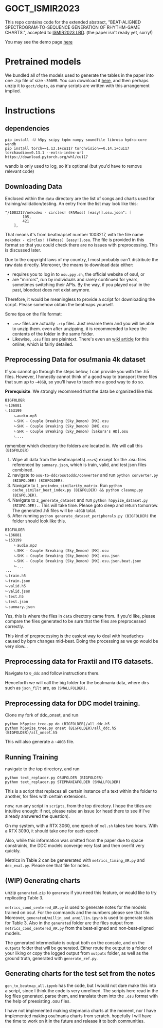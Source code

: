 # GOCT_ISMIR2023

This repo contains code for the extended abstract, "BEAT-ALIGNED SPECTROGRAM-TO-SEQUENCE GENERATION OF RHYTHM-GAME CHARTS.", accepted to [ISMIR2023 LBD](https://ismir2023.ismir.net/cflbd/).
(the paper isn't ready yet, sorry!)

You may see the demo page [here](https://stet-stet.github.io/goct/)

# Pretrained models

We bundled all of the models used to generate the tables in the paper into one .zip file of size `~300MB`. You can download it [here](), and then perhaps unzip it to `goct/ckpts`, as many scripts are written with this arrangement implied.

# Instructions

## dependencies

```
pip install -U h5py scipy tqdm numpy soundfile librosa hydra-core wandb
pip install torch==1.13.1+cu117 torchvision==0.14.1+cu117 torchaudio==0.13.1 --extra-index-url https://download.pytorch.org/whl/cu117
```

wandb is only used to log, so it's optional (but you'd have to remove relevant code)

## Downloading Data

Enclosed within the `data` directory are the list of songs and charts used for training/validation/testing. An entry from the list may look like this:
```
"/1003217/nekodex - circles! (FAMoss) [easy!].osu.json": [
        105,
        421
    ],
```
That means it's from beatmapset number 1003217, with the file name `nekodex - circles! (FAMoss) [easy!].osu`.
The file is provided in this format so that you could check there are no issues with preprocessing. This is discussed later.

Due to the copyright laws of my country, I most probably can't distribute the raw data directly.
Moreover, the means to download data either:
- requires you to log in to `osu.ppy.sh`, the official website of osu!, or
- are "mirrors", run by individuals and rarely continued for years, sometimes switching their APIs. By the way, if you played osu! in the past, bloodcat does not exist anymore.

Therefore, it would be meaningless to provide a script for downloading the script. Please somehow obtain the beatmaps yourself.

Some tips on the file format:
- `.osz` files are actually `.zip` files. Just rename them and you will be able to unzip them. even after unzipping, it is recommended to keep the contents of the folder in the same folder.
- Likewise, `.osu` files are plaintext. There's even an [wiki article](https://osu.ppy.sh/wiki/en/Client/File_formats/osu_%28file_format%29) for this online, which is fairly detailed.

## Preprocessing Data for osu!mania 4k dataset

If you cannot go through the steps below, I can provide you with the .h5 files. However, I honestly cannot think of a good way to transport three files that sum up to `~40GB`, so you'll have to teach me a good way to do so.

**Prerequisite**. We strongly recommend that the data be organized like this.
```
BIGFOLDER
ㄴ136881
ㄴ153199
    ㄴaudio.mp3
    ㄴSHK - Couple Breaking (Sky_Demon) [MX].osu
    ㄴSHK - Couple Breaking (Sky_Demon) [NM].osu
    ㄴSHK - Couple Breaking (Sky_Demon) [Sakura's HD].osu
    ㄴ...
```
remember which directory the folders are located in. We will call this `(BIGFOLDER)`

1. Wipe all data from the beatmapsets(`.osz`s) except for the .osu files referenced by `summary.json`, which is train, valid, and test json files combined.
2. navigate to `osu-to-ddc/osutoddc/converter` and run `python converter.py (BIGFOLDER) (BIGFOLDER)`. 
3. Navigate to `1_preindex_similarity_matrix`. Run `python cache_similar_beat_index.py (BIGFOLDER) && python cleanup.py (BIGFOLDER)`.
4. Navigate to `2_generate_dataset` and run `python h5pyize_dataset.py (BIGFOLDER).`. This will take time. Please goto sleep and return tomorrow. The generated .h5 files will be `~40GB` total.
5. After running `python generate_dataset_peripherals.py (BIGFOLDER)` the folder should look like this.
```
BIGFOLDER
ㄴ136881
ㄴ153199
    ㄴaudio.mp3
    ㄴSHK - Couple Breaking (Sky_Demon) [MX].osu
    ㄴSHK - Couple Breaking (Sky_Demon) [MX].osu.json
    ㄴSHK - Couple Breaking (Sky_Demon) [MX].osu.json.beat.json
    ㄴ...
...
ㄴtrain.h5
ㄴtrain.json
ㄴvalid.h5
ㄴvalid.json
ㄴtest.h5
ㄴtest.json
ㄴsummary.json
```
Yes, this is where the files in `data` directory came from. If you'd like, please compare the files generated to be sure that the files are preprocessed correctly.

This kind of preprocessing is the easiest way to deal with headaches caused by bpm changes mid-beat. Doing the processing as we go would be very slow...

## Preprocessing data for Fraxtil and ITG datasets.

Navigate to `0_ddc` and follow instructions there. 

Henceforth we will call the big folder for the beatmania data, where dirs such as `json_filt` are, as `(SMALLFOLDER)`.

## Preprocessing data for DDC model training.

Clone my fork of ddc_onset, and run 
```
python h5pyize_tree.py do (BIGFOLDER)/all_ddc.h5
python h5pyize_tree.py onset (BIGFOLDER)/all_ddc.h5 (BIGFOLDER)/all_onset.h5
```
This will also generate a `~40GB` file.

## Running Training

navigate to the top directory, and run 
```
python text_replacer.py OSUFOLDER (BIGFOLDER)
python text_replacer.py STEPMANIAFOLDER (SMALLFOLDER)
```
This is a script that replaces all certain instance of a text within the folder to another, for files with certain extensions.

now, run any script in `scripts`, from the top directory. I hope the titles are intuitive enough: if not, please raise an issue (or head there to see if I've already answered the question).

On my system, with a RTX 3060, one epoch of `mel.sh` takes two hours. With a RTX 3090, it should take one for each epoch.

Also, while this information was omitted from the paper due to space constraints, the DDC models converge very fast and then overfit very quickly.

Metrics in Table 2 can be genererated with `metrics_timing_AR.py` and `ddc_eval.py`. Please see that file for notes.

## (WIP) Generating charts

unzip `generated.zip` to `generate` if you need this feature, or would like to try replicating Table 3.

`metrics_cond_centered_AR.py` is used to generate notes for the models trained on osu!. For the commands and the numbers please see that file. Moreover, `generated/millin_and_anmillin.ipynb` is used to generate stats for Table 3. Also in the `generated` folder are the files output from `metrics_cond_centered_AR.py` from the beat-aligned and non-beat-aligned models.

The generated intermediate is output both on the console, and on the `outputs` folder that will be generated. Either route the output to a folder of your liking or copy the logged output from `outputs` folder, as well as the ground truth, generated with `generate_ref.py`.


## Generating charts for the test set from the notes

`gen_to_beatmap_all.ipynb` has the code, but I would not dare make this into a script, since I think the code is very unrefined. The scripts here read in the log files generated, parse them, and translate them into the `.osu` format with the help of preexisting .osu files.

I have not implemented making stepmania charts at the moment, nor I have implemented making osu!mania charts from scratch. hopefully I will have the time to work on it in the future and release it to both communities.
